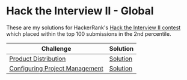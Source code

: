 # Hack the Interview II - Global
These are my solutions for HackerRank's [Hack the Interview II contest](https://www.hackerrank.com/contests/hack-the-interview-ii-global/challenges) which placed within the top 100 submissions in the 2nd percentile. 

| Challenge | Solution |
| --------- | -------- |
| [Product Distribution](https://www.hackerrank.com/contests/hack-the-interview-ii-global/challenges/distribution-in-m-bins) | [Solution](https://github.com/TomBombadilV/hack-the-interview-ii/blob/master/product-distribution.py) |
| [Configuring Project Management](https://www.hackerrank.com/contests/hack-the-interview-ii-global/challenges/yashs-party) | [Solution](https://github.com/TomBombadilV/hack-the-interview-ii/blob/master/configuring-project-management.py)
